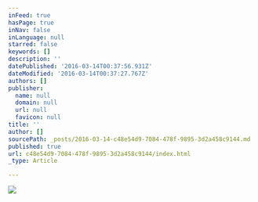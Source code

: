 ```yaml
---
inFeed: true
hasPage: true
inNav: false
inLanguage: null
starred: false
keywords: []
description: ''
datePublished: '2016-03-14T00:37:56.931Z'
dateModified: '2016-03-14T00:37:27.767Z'
authors: []
publisher:
  name: null
  domain: null
  url: null
  favicon: null
title: ''
author: []
sourcePath: _posts/2016-03-14-c48e54d9-7084-478f-9895-3d2a458c9144.md
published: true
url: c48e54d9-7084-478f-9895-3d2a458c9144/index.html
_type: Article

---
```

![](https://the-grid-user-content.s3-us-west-2.amazonaws.com/84cc273f-1a2b-4af3-8e85-a498222c57f3.jpg)